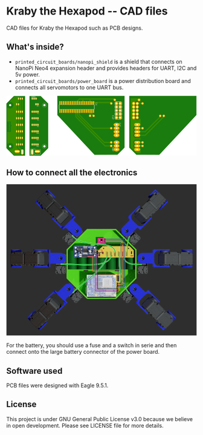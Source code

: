 # Kraby the Hexapod -- CAD files

CAD files for Kraby the Hexapod such as PCB designs.

## What's inside?

  * `printed_circuit_boards/nanopi_shield` is a shield that connects on NanoPi
    Neo4 expansion header and provides headers for UART, I2C and 5v power.
  * `printed_circuit_boards/power_board` is a power distribution board
    and connects all servomotors to one UART bus.

![Boards](doc/boards.png)

## How to connect all the electronics

![Connection diagram](doc/how_to_connect.png)

For the battery, you should use a fuse and a switch in serie and then connect
onto the large battery connector of the power board.

## Software used

PCB files were designed with Eagle 9.5.1.

## License

This project is under GNU General Public License v3.0 because we believe in
open development. Please see LICENSE file for more details.
